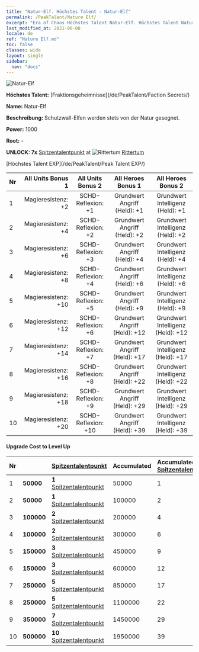 ```yaml
---
title: "Natur-Elf. Höchstes Talent - Natur-Elf"
permalink: /PeakTalent/Nature Elf/
excerpt: "Era of Chaos Höchstes Talent Natur-Elf. Höchstes Talent Natur-Elf. Natur-Elf"
last_modified_at: 2021-06-08
locale: de
ref: "Nature Elf.md"
toc: false
classes: wide
layout: single
sidebar:
  nav: "docs"
---
```


  ![Natur-Elf](/images/pt/talent_3007.png)

  **Höchstes Talent:** [Fraktionsgeheimnisse](/de/PeakTalent/Faction Secrets/)

  **Name:** Natur-Elf

  **Beschreibung:** Schutzwall-Elfen werden stets von der Natur gesegnet.

  **Power:** 1000

  **Root:** -

  **UNLOCK: 7x** [Spitzentalentpunkt](/ItemsDE/con_934/) at ![Rittertum](/images/pt/talent_3006.png) [Rittertum](/de/PeakTalent/Chivalry/)

  [Höchstes Talent EXP](/de/PeakTalent/Peak Talent EXP/)

  | Nr | All Units Bonus 1 | All Units Bonus 2 | All Heroes Bonus 1 | All Heroes Bonus 2 |
  |:---|--------------:|:-------------:|:-------------:|:-------------:|
  | 1 | Magieresistenz: +2 | SCHD-Reflexion: +1 | Grundwert Angriff (Held): +1 | Grundwert Intelligenz (Held): +1 |
  | 2 | Magieresistenz: +4 | SCHD-Reflexion: +2 | Grundwert Angriff (Held): +2 | Grundwert Intelligenz (Held): +2 |
  | 3 | Magieresistenz: +6 | SCHD-Reflexion: +3 | Grundwert Angriff (Held): +4 | Grundwert Intelligenz (Held): +4 |
  | 4 | Magieresistenz: +8 | SCHD-Reflexion: +4 | Grundwert Angriff (Held): +6 | Grundwert Intelligenz (Held): +6 |
  | 5 | Magieresistenz: +10 | SCHD-Reflexion: +5 | Grundwert Angriff (Held): +9 | Grundwert Intelligenz (Held): +9 |
  | 6 | Magieresistenz: +12 | SCHD-Reflexion: +6 | Grundwert Angriff (Held): +12 | Grundwert Intelligenz (Held): +12 |
  | 7 | Magieresistenz: +14 | SCHD-Reflexion: +7 | Grundwert Angriff (Held): +17 | Grundwert Intelligenz (Held): +17 |
  | 8 | Magieresistenz: +16 | SCHD-Reflexion: +8 | Grundwert Angriff (Held): +22 | Grundwert Intelligenz (Held): +22 |
  | 9 | Magieresistenz: +18 | SCHD-Reflexion: +9 | Grundwert Angriff (Held): +29 | Grundwert Intelligenz (Held): +29 |
  | 10 | Magieresistenz: +20 | SCHD-Reflexion: +10 | Grundwert Angriff (Held): +39 | Grundwert Intelligenz (Held): +39 |


#### Upgrade Cost to Level Up

  | Nr | <i class="fas fa-coins"/> | [Spitzentalentpunkt](/ItemsDE/con_934/) | Accumulated <i class="fas fa-coins"/> | Accumulated [Spitzentalentpunkt](/ItemsDE/con_934/) |
  |:---|:--------------|:-------------|:-------------|:-------------|
  | 1 | **50000** | **1** [Spitzentalentpunkt](/ItemsDE/con_934/) | 50000 | 1 |
  | 2 | **50000** | **1** [Spitzentalentpunkt](/ItemsDE/con_934/) | 100000 | 2 |
  | 3 | **100000** | **2** [Spitzentalentpunkt](/ItemsDE/con_934/) | 200000 | 4 |
  | 4 | **100000** | **2** [Spitzentalentpunkt](/ItemsDE/con_934/) | 300000 | 6 |
  | 5 | **150000** | **3** [Spitzentalentpunkt](/ItemsDE/con_934/) | 450000 | 9 |
  | 6 | **150000** | **3** [Spitzentalentpunkt](/ItemsDE/con_934/) | 600000 | 12 |
  | 7 | **250000** | **5** [Spitzentalentpunkt](/ItemsDE/con_934/) | 850000 | 17 |
  | 8 | **250000** | **5** [Spitzentalentpunkt](/ItemsDE/con_934/) | 1100000 | 22 |
  | 9 | **350000** | **7** [Spitzentalentpunkt](/ItemsDE/con_934/) | 1450000 | 29 |
  | 10 | **500000** | **10** [Spitzentalentpunkt](/ItemsDE/con_934/) | 1950000 | 39 |
